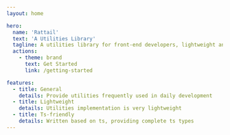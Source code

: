 ```yaml
---
layout: home

hero:
  name: 'Rattail'
  text: 'A Utilities Library'
  tagline: A utilities library for front-end developers, lightweight and ts-friendly
  actions:
    - theme: brand
      text: Get Started
      link: /getting-started

features:
  - title: General
    details: Provide utilities frequently used in daily development
  - title: Lightweight
    details: Utilities implementation is very lightweight
  - title: Ts-friendly
    details: Written based on ts, providing complete ts types
---
```

